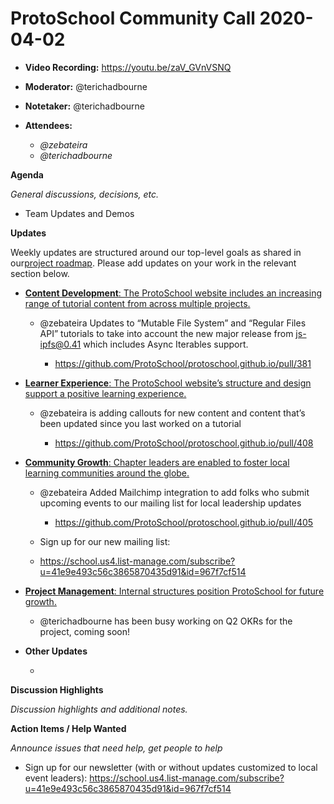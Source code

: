 # ProtoSchool Community Call 2020-04-02

-   **Video Recording:** https://youtu.be/zaV_GVnVSNQ
-   **Moderator:** @terichadbourne
-   **Notetaker:** @terichadbourne
-   **Attendees:**

    -   _@zebateira_
    -   _@terichadbourne_



**Agenda**

_General discussions, decisions, etc._

-   Team Updates and Demos


**Updates**

Weekly updates are structured around our top-level goals as shared in our[project roadmap](https://github.com/ProtoSchool/roadmap#protoschool-roadmap). Please add updates on your work in the relevant section below.

-   [**Content Development**: The ProtoSchool website includes an increasing range of tutorial content from across multiple projects.](https://github.com/ProtoSchool/roadmap#content-development)

    -   @zebateira  Updates to “Mutable File System” and “Regular Files API” tutorials to take into account the new major release from js-ipfs@0.41 which includes Async Iterables support.

        -   <https://github.com/ProtoSchool/protoschool.github.io/pull/381>


-   [**Learner Experience**: The ProtoSchool website’s structure and design support a positive learning experience.](https://github.com/ProtoSchool/roadmap#learner-experience)

    -   @zebateira is adding callouts for new content and content that’s been updated since you last worked on a tutorial

        -   <https://github.com/ProtoSchool/protoschool.github.io/pull/408>

-   [**Community Growth**: Chapter leaders are enabled to foster local learning communities around the globe.](https://github.com/ProtoSchool/roadmap#community-growth)

    -   @zebateira Added Mailchimp integration to add folks who submit upcoming events to our mailing list for local leadership updates

        -   <https://github.com/ProtoSchool/protoschool.github.io/pull/405>

    -   Sign up for our new mailing list:
      - <https://school.us4.list-manage.com/subscribe?u=41e9e493c56c3865870435d91&id=967f7cf514>

-   [**Project Management**: Internal structures position ProtoSchool for future growth.](https://github.com/ProtoSchool/roadmap#project-management)

    -   @terichadbourne has been busy working on Q2 OKRs for the project, coming soon!

-   **Other Updates**

    -




**Discussion Highlights**

_Discussion highlights and additional notes._


**Action Items / Help Wanted**

_Announce issues that need help, get people to help_

-   Sign up for our newsletter (with or without updates customized to local event leaders): <https://school.us4.list-manage.com/subscribe?u=41e9e493c56c3865870435d91&id=967f7cf514>

